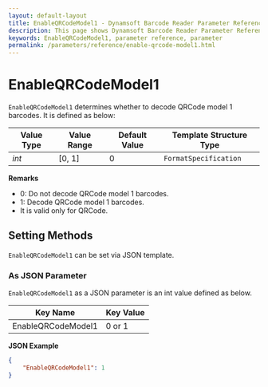 ```yaml
---
layout: default-layout
title: EnableQRCodeModel1 - Dynamsoft Barcode Reader Parameter Reference
description: This page shows Dynamsoft Barcode Reader Parameter Reference for EnableQRCodeModel1.
keywords: EnableQRCodeModel1, parameter reference, parameter
permalink: /parameters/reference/enable-qrcode-model1.html
---
```



# EnableQRCodeModel1 

`EnableQRCodeModel1` determines whether to decode QRCode model 1 barcodes. It is defined as below:

| Value Type | Value Range | Default Value | Template Structure Type |
| ---------- | ----------- | ------------- | ----------------------- |
| *int* | [0, 1] | 0  | `FormatSpecification` |

**Remarks**

- 0: Do not decode QRCode model 1 barcodes.
- 1: Decode QRCode model 1 barcodes.
- It is valid only for QRCode.

## Setting Methods

`EnableQRCodeModel1` can be set via JSON template.

### As JSON Parameter

`EnableQRCodeModel1` as a JSON parameter is an int value defined as below.

| Key Name | Key Value |
| -------- | --------- |
| EnableQRCodeModel1 | 0 or 1 |

**JSON Example**

```json
{
    "EnableQRCodeModel1": 1
}
```
